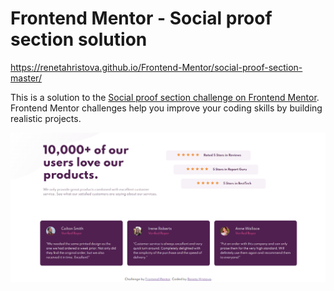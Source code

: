 # Frontend Mentor - Social proof section solution

https://renetahristova.github.io/Frontend-Mentor/social-proof-section-master/

This is a solution to the [Social proof section challenge on Frontend Mentor](https://www.frontendmentor.io/challenges/social-proof-section-6e0qTv_bA). Frontend Mentor challenges help you improve your coding skills by building realistic projects.

![](./images/screenshot.png)
